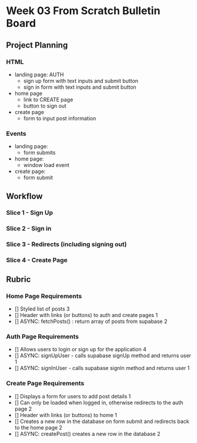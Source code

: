 # Week 03 From Scratch Bulletin Board

## Project Planning

### HTML

-   landing page: AUTH
    -   sign up form with text inputs and submit button
    -   sign in form with text inputs and submit button
-   home page
    -   link to CREATE page
    -   button to sign out
-   create page
    -   form to input post information

### Events

-   landing page:
    -   form submits
-   home page:
    -   window load event
-   create page:
    -   form submit

## Workflow

### Slice 1 - Sign Up

### Slice 2 - Sign in

### Slice 3 - Redirects (including signing out)

### Slice 4 - Create Page

## Rubric

### Home Page Requirements

-   [] Styled list of posts 3
-   [] Header with links (or buttons) to auth and create pages 1
-   [] ASYNC: fetchPosts() : return array of posts from supabase 2

### Auth Page Requirements

-   [] Allows users to login or sign up for the application 4
-   [] ASYNC: signUpUser - calls supabase signUp method and returns user 1
-   [] ASYNC: signInUser - calls supabase signIn method and returns user 1

### Create Page Requirements

-   [] Displays a form for users to add post details 1
-   [] Can only be loaded when logged in, otherwise redirects to the auth page 2
-   [] Header with links (or buttons) to home 1
-   [] Creates a new row in the database on form submit and redirects back to the home page 2
-   [] ASYNC: createPost() creates a new row in the database 2
